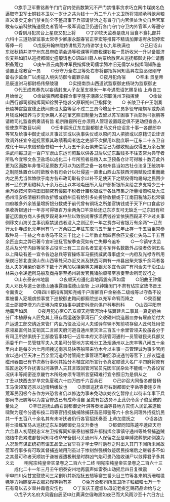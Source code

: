 <!-- { "loadSidebar": true } -->
　　○旗手卫军曹铭奏午门门官内使员数繁冗不严门禁惟事贪求巧立网巾煤炭名色逼取守卫军士铜钱本卫以一岁计之共为钱十一万二千八十文卫所将领顺承科歛月粮直米粜卖无余门禁关防全不整肃事下兵部请禁治之有旨守门内官俱处治矣自后官军敢有似前科歛贿送侵克者官降一级军调边卫仍通行各门守门守卫内外官军人等遵守
　　○昏刻月犯灵台上星夜又犯上将
　　○丁卯钦天监奏是夜月当食不食礼部并六科十三道劾掌监事太常寺少卿康永韶春官正李宏等推算不精请加罪诏宥永韶停宏等俸一月
　　○戊辰升翰林院侍讲焦芳为侍讲学士以九年秩满也
　　○己巳诏山东张秋镇并济宁州东昌府临清会通等税课等司商税课钞每一贯折收米一升以备赈济俟麦熟如旧从巡抚都御史盛颙请也○诏四川募人纳粟给散官从巡抚都御史孙仁请蓄积备荒也
　　○庚午置云南腾冲军民指挥使司儒学腾冲旧无儒学从指挥同知陈鉴请置止除教官一员
　　○分守万全右卫等处右参将都指挥同知高昇左监丞张刚守备右少监金广以虏寇入境失防御令戴罪杀贼
　　○夜月犯角宿
　　○辛未  景皇帝忌辰遣驸马都尉杨伟祭陵寝
　　○实授南京山西道试监察御史杨琎为监察御史
　　○代王成炼奏先以妄请封庶人子女革支禄米一年今遇恩诏乞赐复给  上命自三月始给之
　　○命故狭西都指挥佥事李隆子潮袭父原职洮州卫指挥使
　　○命故山西行都司都指挥同知徐赞子恺袭父原职朔州卫指挥使
　　○  长陵卫千户王刚奏  长陵神宫监宣德正统间原设太监等官不过二三员今增至十二员多役守陵旗军或办纳月钱或种田养马岁无休期人多逃窜乞照旧制量为去留以苏军困事下兵部尚书张鹏等请敕司礼监查例奏请有旨  祖宗陵寝所在亦须用人管理设置既定俱不更动但查各人役使旗军数目以闻
　　○壬申巡抚辽东左副都御史马文升应诏言十事一各部郎中等官及给事中御史或以言事过实或以执事失仪或以原问囚人捃摭或以原籍词讼诖误致调外任宜令巡抚官察其政绩著闻者达之吏部不次擢用以励庶职一辽东二十五卫自成化十年以来借预备苍粮一十九万五千余石俱未偿官已为徵收规画仅得五万余石按洪武间每卫遣一百户军隶山东运司煎盐以供各卫后以辽东盐贱多不往支常为典守者所私今宜移文各卫盐场以成化二十年所煎者易粮入本卫预备仓计可得粮十数万此外更为区画数年非惟可足原数尤可以为凶荒之备一各府州县当如古社仓法复正统初年之制随处置仓以时歛散令有司会计以杜侵盗一直隶山西山东狭西河南赋役烦重而畿内之民尤当优恤欲于南方各布政司取有余以补不足使天下之赋役得均畿甸之民困少苏一辽东岁用粮料九十余万石止以本地屯田所入及户部折银所籴给之岁支常少三十余万欲按河南屯田旧额究有侵匿不税者计亩税银或于各处市集之所量增商税及九江扬州淮安临清船料俱收折银或府州县有给引多处折钞收银或于江南田税除苏松常镇四府粮多外余皆量增折银分数或于前代曾有铜场之所差官铸钱或于天下户口食盐钞俱收折银通计一年亦可得银百万余两角□羊京给还辽东岁支可无缺乏一辽东旧有积蓄近因南方商人多携罗叚易米中盐以致俗尚奢侈滥费钱谷宜依狭西叚疋不许过关事例移文山海关主事讥察禁遏违者没入之则辽东一年之费亦可省银万有余两“一辽东行太仆寺成化元年尚有马一万余匹二年征东取马五千至十二年止存一千五百臣常奏取种马一千益之今本寺马不及三千比之十二年数止增四百余匹又报亡失马二千五百余匹盗卖之弊已著今宜听巡抚官按季查究如有亡失即令追补
　　○一今镇守太监总兵及分守内臣等官多占役军士有二三百名者宜定与军伴名数数外占役者依例五名以上降级有差一宜令各边总兵等官操练军马振扬威武毋事虚文一内府及光禄寺所用柴炭旧皆北直隶山东山西等处采办近又派及狭西河南有一州县出柴夫银千余两者各处人夫岁用柴价银不下数十万两加以擡柴等夫用银尤多宜令湖广有司佥夫于沿江山林采办令递运所马船及商舟带至扬州转发官民诸船顺带至京奏至命所司议行之
　　○山东泰安州地震
　　○夜顺天府遵化县地再震有声如雷
　　○阳曲王钟鍑夫人邓氏与道士张德山通事露自缢德山坐斩  上以钟鍑闺门不肃有玷宗室致书晋王令面责之
　　○降四川都指挥同知尧彧千户唐卿百户金裕各二级彧等以守备不设累被番人犯境虏掠事觉下巡按御史鞫问都察院坐以充军命宥而降之
　　○癸酉擢进士邵諴李濙方向王琳为南京给事中諴吏科濙向俱户科琳刑科
　　○山西平阳府地震声如风
　　○夜月犯心宿○乙亥顺天府管河治中陈翼建言二事其一真定府抽分厂木植原有人匠免其上班存留运送张家湾石厂交收磁州烧造器皿亦有雇直给付大户运送工部交纳近来管厂内臣乃役及沿河人夫递驿车辆不知前项存留人匠何处用使原领雇直何处支销其二言顺天府河道自通州至天津三百五十余里管领夫役虽各分于有司卫所然俱统于工部委官事体归一近年本府又添该管河通判一员管辖民夫兵部又添委千户一员管辖军夫人夫虽可分管地方实难分工及炤通州以上庆丰等八闸五十余里内止是每岁六七月间拽送南京马快等船带来竹木今以主事一员管理诚为事少官闲宜以通州至天津三百余里河道尽付管闸主事管理而取回添设通判等官下工部议运送磁州器皿已有节次奏行事例其抽分木植宜如所言行令真定顺德大名广平四府将原有班匠运送不许扰害沿河递驿人夫其言取回管河官员先因军民杂处不能统一乃各设官况庆丰等闸密迩京畿竹木所经亦须专理所言窒碍难行宜令照旧为是俱从之
　　○丁丑以狭西去岁旱灾免夏税六十四万四千六百余石
　　○己卯召大同备冬都督杨玉马俊领军还京以边情稍缓故也
　　○庚辰巡抚宣府右副都御史李岳等奏连岁兵荒军民因极今东作方兴恐言者仍以修边为事未免动众妨农乞暂停止以待丰年事下兵部尚书张鹏等以为差官修边已有成命请自  圣裁有旨边务不止此仍令余子俊至彼酌量处之
　　○辛巳巡抚山西右副都御史叶淇等奏垣曲等县地方灾伤人民饥甚遂致啸聚为寇今分遣布按二司等官招抚擒捕除捕获首恶祁鉴等六十余名问理外招抚饥民共一千五百八十余名其有未听抚者仍行各官招抚奏至  上命加意抚之
　　○诏各边将士操练军马从巡抚辽东左副都御史马文升奏也
　　○都督同知陈逵卒逵应天府六合县人初荫授忠义左卫指挥同知景泰初被荐升都指挥佥事镇守通州等处督捕盗贼赂结中贵累进都督同知寻改命守备倒马关通州军人保留之至是卒赙敛葬祭如例逵为人况鸷有谋正统初有诏五品堂上官举将才学士李时勉荐之时出入其门下闻所未闻故莅军行事多有可取其督捕盗贼用刑虽过于惨刻然强横敛迹居民按堵后之继者多不如之其最可称者天顺初于谦被诬遭极刑是时群凶气焰可畏乃独收谦尸以敛葬君子多其义云
　　明宪宗纯皇帝实录卷之二百六十二终
明宪宗纯皇帝实录卷之二百六十三
　　成化二十一年三月壬午朔泰安州地再震声如雷泰山动摇后四日复微震
　　○甲申四川朵甘宣慰使司三呆劄叭并新招抚五蜡等寨生番头目三竹等各来朝贡珊瑚氆氇等方物赐宴并衣服彩叚等物有差
　　○免万全都司所属卫所子粒细粮七万一千石有奇以去岁旱并霜雹灾伤也
　　○丁亥庆王邃塀以母妃老疾乞赐药品命给与之
　　○戊子大名府大风霾自辰至申红黄满空俄晦黑如夜已而大风雨沙至十六日方止
